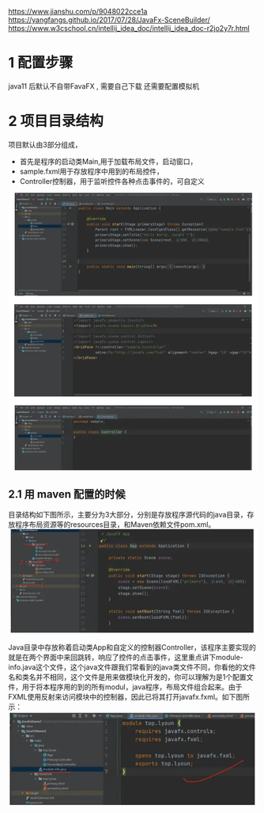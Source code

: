 
https://www.jianshu.com/p/9048022cce1a
https://yangfangs.github.io/2017/07/28/JavaFx-SceneBuilder/
https://www.w3cschool.cn/intellij_idea_doc/intellij_idea_doc-r2jo2y7r.html

# 1 配置步骤

java11 后默认不自带FavaFX , 需要自己下载
还需要配置模拟机 

# 2 项目目录结构

项目默认由3部分组成，
- 首先是程序的启动类Main,用于加载布局文件，启动窗口，
- sample.fxml用于存放程序中用到的布局控件，
- Controller控制器，用于监听控件各种点击事件的，可自定义

![](image/Pasted%20image%2020230505185435.png)
  


## 2.1 用 maven 配置的时候

目录结构如下图所示，主要分为3大部分，分别是存放程序源代码的java目录，存放程序布局资源等的resources目录，和Maven依赖文件pom.xml。
![](image/Pasted%20image%2020230505185640.png)

Java目录中存放称着启动类App和自定义的控制器Controller，该程序主要实现的就是在两个界面中来回跳转，响应了控件的点击事件，这里重点讲下module-info.java这个文件，这个java文件跟我们常看到的java类文件不同，你看他的文件名和类名并不相同，这个文件是用来做模块化开发的，你可以理解为是1个配置文件，用于将本程序用的到的所有modul，java程序，布局文件组合起来。由于FXML使用反射来访问模块中的控制器，因此已将其打开javafx.fxml。如下图所示：
![](image/Pasted%20image%2020230505185655.png)




